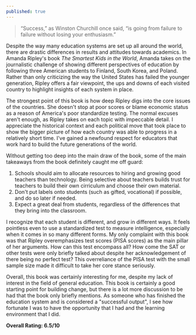 ```yaml
---
published: true
---
```

> “Success,” as Winston Churchill once said, “is going from failure to failure without losing your enthusiasm.”

Despite the way many education systems are set up all around the world, there are drastic differences in results and attitudes towards academics. In Amanda Ripley's book _The Smartest Kids in the World_, Amanda takes on the journalistic challenge of showing different perspectives of education by following three American students to Finland, South Korea, and Poland. Rather than only criticizing the way the United States has failed the younger generation, Ripley offers a fair viewpoint, the ups and downs of each visited country to highlight insights of each system in place.

The strongest point of this book is how deep Ripley digs into the core issues of the countries. She doesn't stop at poor scores or blame economic status as a reason of America's poor standardize testing. The normal excuses aren't enough, as Ripley takes on each topic with impeccable detail. I appreciate the historical context and each political move that took place to show the bigger picture of how each country was able to progress in a relatively short time. I've gained a newfound respect for educators that work hard to build the future generations of the world.

Without getting too deep into the main draw of the book, some of the main takeaways from the book definitely caught me off guard:

1. Schools should aim to allocate resources to hiring and growing good teachers than technology. Being selective about teachers builds trust for teachers to build their own cirriculum and choose their own material.
2. Don't put labels onto students (such as gifted, vocational) if possible, and do so later if needed.
3. Expect a great deal from students, regardless of the differences that they bring into the classroom.

I recognize that each student is different, and grow in different ways. It feels pointless even to use a standardized test to measure intelligence, especially when it comes in so many different forms. My only complaint with this book was that Ripley overemphasizes test scores (PISA scores) as the main pillar of her arguments. How can this test encompass all? How come the SAT or other tests were only briefly talked about despite her acknowledgement of there being no perfect test? This overreliance of the PISA test with the small sample size made it difficult to take her core stance seriously.

Overall, this book was certainly interesting for me, despite my lack of interest in the field of general education. This book is certainly a good starting point for building change, but there is a lot more discussion to be had that the book only briefly mentions. As someone who has finished the education system and is considered a "successful output", I see how fortunate I was to have the opportunity that I had and the learning environment that I did.

**Overall Rating: 6.5/10**
